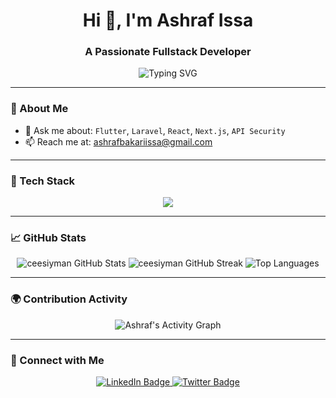 <h1 align="center">Hi 👋, I'm Ashraf Issa</h1>

<h3 align="center">A Passionate Fullstack Developer</h3>

<p align="center">
  <img src="https://readme-typing-svg.herokuapp.com?font=Fira+Code&weight=500&pause=1000&center=true&vCenter=true&width=435&lines=Fullstack+Web+%26+Mobile+Developer;Laravel+%7C+Flutter+%7C+React+%7C+Next.js;Building+secure+and+scalable+apps" alt="Typing SVG" />
</p>

---

### 🧠 About Me


- 💬 Ask me about: `Flutter`, `Laravel`, `React`, `Next.js`, `API Security`  
- 📫 Reach me at: [ashrafbakariissa@gmail.com](mailto:ashrafbakariissa@gmail.com)

---

### 🚀 Tech Stack

<p align="center">
  <img src="https://skillicons.dev/icons?i=flutter,laravel,react,nextjs,js,ts,html,css,bootstrap,java,mysql,firebase" />
</p>

---

### 📈 GitHub Stats

<p align="center">
  <img src="https://github-readme-stats.vercel.app/api?username=ceesiyman&show_icons=true&theme=tokyonight&include_all_commits=true&count_private=true&hide_rank=false" alt="ceesiyman GitHub Stats" />
  <img src="https://github-readme-streak-stats.herokuapp.com/?user=ceesiyman&theme=tokyonight" alt="ceesiyman GitHub Streak" />
  <img src="https://github-readme-stats.vercel.app/api/top-langs/?username=ceesiyman&layout=compact&theme=tokyonight" alt="Top Languages" />
</p>

---

### 🌍 Contribution Activity

<p align="center">
  <img src="https://github-readme-activity-graph.vercel.app/graph?username=ceesiyman&theme=tokyo-night&area=true&hide_border=true" alt="Ashraf's Activity Graph" />
</p>

---

### 🔗 Connect with Me

<p align="center">
  <a href="https://www.linkedin.com/in/ashrafissa" target="_blank">
    <img src="https://img.shields.io/badge/LinkedIn-blue?style=for-the-badge&logo=linkedin" alt="LinkedIn Badge"/>
  </a>
  <a href="https://x.com/iyman_ashraf" target="_blank">
    <img src="https://img.shields.io/badge/Twitter-1DA1F2?style=for-the-badge&logo=twitter" alt="Twitter Badge"/>
  </a>
</p>
